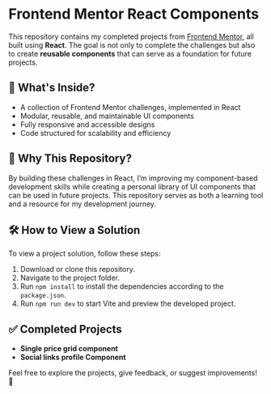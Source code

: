 # Frontend Mentor React Components

This repository contains my completed projects from [Frontend Mentor](https://www.frontendmentor.io/), all built using **React**. The goal is not only to complete the challenges but also to create **reusable components** that can serve as a foundation for future projects.

## 🔹 What's Inside?
- A collection of Frontend Mentor challenges, implemented in React
- Modular, reusable, and maintainable UI components
- Fully responsive and accessible designs
- Code structured for scalability and efficiency

## 🚀 Why This Repository?
By building these challenges in React, I’m improving my component-based development skills while creating a personal library of UI components that can be used in future projects. This repository serves as both a learning tool and a resource for my development journey.

## 🛠 How to View a Solution
To view a project solution, follow these steps:
1. Download or clone this repository.
2. Navigate to the project folder.
3. Run `npm install` to install the dependencies according to the `package.json`.
4. Run `npm run dev` to start Vite and preview the developed project.

## ✅ Completed Projects
- **Single price grid component**
- **Social links profile Component**

Feel free to explore the projects, give feedback, or suggest improvements! 🚀
